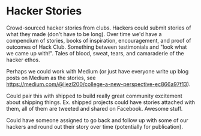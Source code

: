 # Hacker Stories

Crowd-sourced hacker stories from clubs. Hackers could submit stories of what
they made (don't have to be long). Over time we'd have a compendium of stories,
books of inspiration, encouragement, and proof of outcomes of Hack Club.
Something between testimonials and "look what we came up with!". Tales of blood,
sweat, tears, and camaraderie of the hacker ethos.

Perhaps we could work with Medium (or just have everyone write up blog posts on
Medium as the stories, see
https://medium.com/@liezl200/college-a-new-perspective-ec866a97f13).

Could pair this with shipped to build really great community excitement about
shipping things. Ex. shipped projects could have stories attached with them, all
of them are tweeted and shared on Facebook. Awesome stuff.

Could have someone assigned to go back and follow up with some of our hackers
and round out their story over time (potentially for publication).
